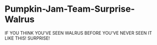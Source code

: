 Pumpkin-Jam-Team-Surprise-Walrus
================================

IF YOU THINK YOU'VE SEEN WALRUS BEFORE YOU'VE NEVER SEEN IT LIKE THIS!  SURPRISE!
